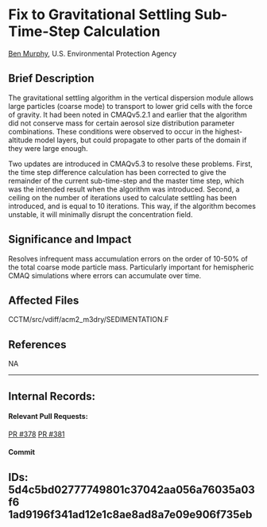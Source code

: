 # Fix to Gravitational Settling Sub-Time-Step Calculation

[Ben Murphy](mailto:murphy.ben@epa.gov), U.S. Environmental Protection Agency

## Brief Description
The gravitational settling algorithm in the vertical dispersion module allows
large particles (coarse mode) to transport to lower grid cells with the force of gravity. It had 
been noted in CMAQv5.2.1 and earlier that the algorithm did not conserve mass for certain 
aerosol size distribution parameter combinations. These conditions were observed to occur in the
highest-altitude model layers, but could propagate to other parts of the domain if they were large
enough.

Two updates are introduced in CMAQv5.3 to resolve these problems. First, the time step difference calculation has been 
corrected to give the remainder of the current sub-time-step and the master time step, which was
the intended result when the algorithm was introduced. Second, a ceiling on the number of iterations
used to calculate settling has been introduced, and is equal to 10 iterations. This way, if the 
algorithm becomes unstable, it will minimally disrupt the concentration field.

## Significance and Impact
Resolves infrequent mass accumulation errors on the order of 10-50% of the total coarse mode particle 
mass. Particularly important for hemispheric CMAQ simulations where errors can accumulate over time.

## Affected Files
CCTM/src/vdiff/acm2_m3dry/SEDIMENTATION.F

## References
NA           

-----
## Internal Records:
#### Relevant Pull Requests:
[PR #378](https://github.com/USEPA/CMAQ_Dev/pull/378) 
[PR #381](https://github.com/USEPA/CMAQ_Dev/pull/381) 

#### Commit 
IDs:                        
5d4c5bd02777749801c37042aa056a76035a03f6  
1ad9196f341ad12e1c8ae8ad8a7e09e906f735eb  
-----

